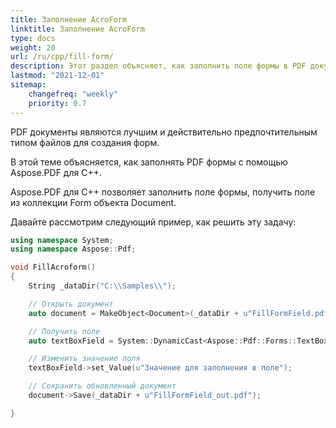 ```yaml
---
title: Заполнение AcroForm
linktitle: Заполнение AcroForm
type: docs
weight: 20
url: /ru/cpp/fill-form/
description: Этот раздел объясняет, как заполнить поле формы в PDF документе с помощью Aspose.PDF для C++.
lastmod: "2021-12-01"
sitemap:
    changefreq: "weekly"
    priority: 0.7
---
```


PDF документы являются лучшим и действительно предпочтительным типом файлов для создания форм.

В этой теме объясняется, как заполнять PDF формы с помощью Aspose.PDF для C++.

Aspose.PDF для C++ позволяет заполнить поле формы, получить поле из коллекции Form объекта Document.

Давайте рассмотрим следующий пример, как решить эту задачу:

```cpp
using namespace System;
using namespace Aspose::Pdf;

void FillAcroform()
{
    String _dataDir("C:\\Samples\\");

    // Открыть документ
    auto document = MakeObject<Document>(_dataDir + u"FillFormField.pdf");

    // Получить поле
    auto textBoxField = System::DynamicCast<Aspose::Pdf::Forms::TextBoxField>(document->get_Form()->idx_get(u"textbox1"));

    // Изменить значение поля
    textBoxField->set_Value(u"Значение для заполнения в поле");

    // Сохранить обновленный документ
    document->Save(_dataDir + u"FillFormField_out.pdf");

}
```